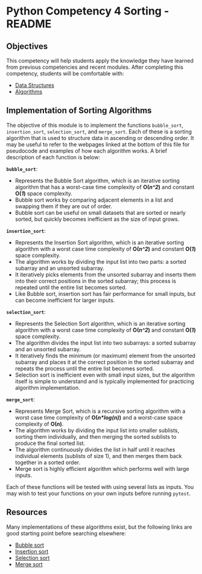 # Python Competency 4 Sorting - README

## Objectives

This competency will help students apply the knowledge they have learned from previous competencies and recent modules. After completing this competency, students will be comfortable with:

- [Data Structures](../1.20_data_structures/README.md)
- [Algorithms](../1.21_algorithms/README.md)


## Implementation of Sorting Algorithms

The objective of this module is to implement the functions `bubble_sort`, `insertion_sort`, `selection_sort`, and `merge_sort`. Each of these is a sorting algorithm that is used to structure data in ascending or descending order. It may be useful to refer to the webpages linked at the bottom of this file for pseudocode and examples of how each algorithm works. A brief description of each function is below:

**`bubble_sort`**:
- Represents the Bubble Sort algorithm, which is an iterative sorting algorithm that has a worst-case time complexity of **O(*n^2*)** and constant **O(*1*)** space complexity. 
- Bubble sort works by comparing adjacent elements in a list and swapping them if they are out of order. 
- Bubble sort can be useful on small datasets that are sorted or nearly sorted, but quickly becomes inefficient as the size of input grows.

**`insertion_sort`**:
- Represents the Insertion Sort algorithm, which is an iterative sorting algorithm with a worst case time complexity of **O(*n^2*)** and constant **O(*1*)** space complexity. 
- The algorithm works by dividing the input list into two parts: a sorted subarray and an unsorted subarray. 
- It iteratively picks elements from the unsorted subarray and inserts them into their correct positions in the sorted subarray; this process is repeated until the entire list becomes sorted. 
- Like Bubble sort, insertion sort has fair performance for small inputs, but can become inefficient for larger inputs.

**`selection_sort`**:
- Represents the Selection Sort algorithm, which is an iterative sorting algorithm with a worst case time complexity of **O(*n^2*)** and constant **O(*1*)** space complexity. 
- The algorithm divides the input list into two subarrays: a sorted subarray and an unsorted subarray. 
- It iteratively finds the minimum (or maximum) element from the unsorted subarray and places it at the correct position in the sorted subarray and repeats the process until the entire list becomes sorted. 
- Selection sort is inefficient even with small input sizes, but the algorithm itself is simple to understand and is typically implemented for practicing algorithm implementation.

**`merge_sort`**:
- Represents Merge Sort, which is a recursive sorting algorithm with a worst case time complexity of **O(*n\*log(n)*)** and a worst-case space complexity of **O(*n*)**. 
- The algorithm works by dividing the input list into smaller sublists, sorting them individually, and then merging the sorted sublists to produce the final sorted list. 
- The algorithm continuously divides the list in half until it reaches individual elements (sublists of size 1), and then merges them back together in a sorted order. 
- Merge sort is highly efficient algorithm which performs well with large inputs.

Each of these functions will be tested with using several lists as inputs. You may wish to test your functions on your own inputs before running `pytest`.

## Resources

Many implementations of these algorithms exist, but the following links are good starting point before searching elsewhere:

- [Bubble sort](https://www.tutorialspoint.com/data_structures_algorithms/bubble_sort_algorithm.htm)
- [Insertion sort](https://www.tutorialspoint.com/data_structures_algorithms/insertion_sort_algorithm.htm)
- [Selection sort](https://www.tutorialspoint.com/data_structures_algorithms/selection_sort_algorithm.htm)
- [Merge sort](https://www.tutorialspoint.com/data_structures_algorithms/merge_sort_algorithm.htm)
